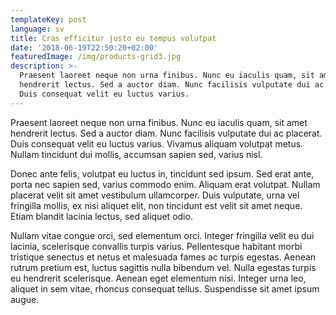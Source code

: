 ```yaml
---
templateKey: post
language: sv
title: Cras efficitur justo eu tempus volutpat
date: '2018-06-19T22:50:20+02:00'
featuredImage: /img/products-grid3.jpg
description: >-
  Praesent laoreet neque non urna finibus. Nunc eu iaculis quam, sit amet
  hendrerit lectus. Sed a auctor diam. Nunc facilisis vulputate dui ac placerat.
  Duis consequat velit eu luctus varius.
---
```

Praesent laoreet neque non urna finibus. Nunc eu iaculis quam, sit amet hendrerit lectus. Sed a auctor diam. Nunc facilisis vulputate dui ac placerat. Duis consequat velit eu luctus varius. Vivamus aliquam volutpat metus. Nullam tincidunt dui mollis, accumsan sapien sed, varius nisl.

Donec ante felis, volutpat eu luctus in, tincidunt sed ipsum. Sed erat ante, porta nec sapien sed, varius commodo enim. Aliquam erat volutpat. Nullam placerat velit sit amet vestibulum ullamcorper. Duis vulputate, urna vel fringilla mollis, ex nisi aliquet elit, non tincidunt est velit sit amet neque. Etiam blandit lacinia lectus, sed aliquet odio.

Nullam vitae congue orci, sed elementum orci. Integer fringilla velit eu dui lacinia, scelerisque convallis turpis varius. Pellentesque habitant morbi tristique senectus et netus et malesuada fames ac turpis egestas. Aenean rutrum pretium est, luctus sagittis nulla bibendum vel. Nulla egestas turpis eu hendrerit scelerisque. Aenean eget elementum nisi. Integer urna leo, aliquet in sem vitae, rhoncus consequat tellus. Suspendisse sit amet ipsum augue.
